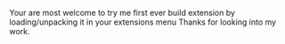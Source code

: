 Your are most welcome to try me first ever build extension by loading/unpacking it in your extensions menu 
Thanks for looking into my work.
